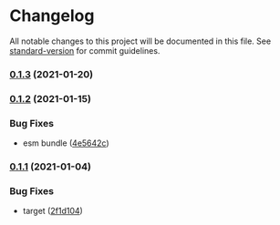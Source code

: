 # Changelog

All notable changes to this project will be documented in this file. See [standard-version](https://github.com/conventional-changelog/standard-version) for commit guidelines.

### [0.1.3](https://github.com/BlackGlory/userstyle/compare/v0.1.2...v0.1.3) (2021-01-20)

### [0.1.2](https://github.com/BlackGlory/userstyle/compare/v0.1.1...v0.1.2) (2021-01-15)


### Bug Fixes

* esm bundle ([4e5642c](https://github.com/BlackGlory/userstyle/commit/4e5642ce82d7df5a16db692268c5e5979eafa8ae))

### [0.1.1](https://github.com/BlackGlory/userstyle/compare/v0.1.0...v0.1.1) (2021-01-04)


### Bug Fixes

* target ([2f1d104](https://github.com/BlackGlory/userstyle/commit/2f1d104475c2ca1404635aa9ecdb0f831a937426))
